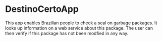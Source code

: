 # DestinoCertoApp

This app enables Brazilian people to check a seal on garbage packages. It looks up information on a web service about this package. The user can then verify if this package has not been modfied in any way.
